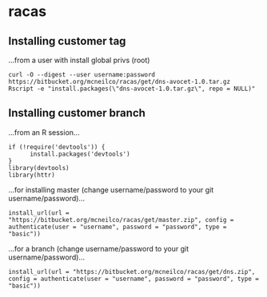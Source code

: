 # racas
 
## Installing customer tag

...from a user with install global privs (root)

    curl -O --digest --user username:password https://bitbucket.org/mcneilco/racas/get/dns-avocet-1.0.tar.gz
    Rscript -e "install.packages(\"dns-avocet-1.0.tar.gz\", repo = NULL)"
    
    
## Installing customer branch

...from an R session...

    if (!require('devtools')) {
          install.packages('devtools')
    }
    library(devtools)
    library(httr)

...for installing master (change username/password to your git username/password)...

    install_url(url = "https://bitbucket.org/mcneilco/racas/get/master.zip", config = authenticate(user = "username", password = "password", type = "basic"))

...for a branch (change username/password to your git username/password)...

    install_url(url = "https://bitbucket.org/mcneilco/racas/get/dns.zip", config = authenticate(user = "username", password = "password", type = "basic"))
